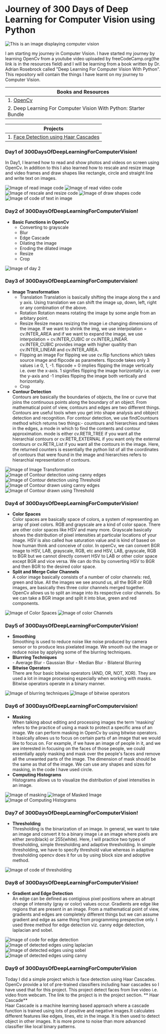# Journey of 300 Days of Deep Learning for Computer Vision using Python
![This is an image displaying computer vision](Photos/computervision.jpg)

I am starting my journey in Computer Vision. I have started my journey by learning OpenCv from a youtube video uploaded by freeCodeCamp.org(the link is in the resources field) and I will be learning from a book written by Dr. Adrian Rosebrock called "Deep Learning For Computer Vision With Python". This repository will contain the things I have learnt on my journey to Computer Vision.

|                              Books and Resources                                  |
|-----------------------------------------------------------------------------------|
|1. [OpenCv](https://youtu.be/oXlwWbU8l2o)                                          |
|2. Deep Learning For Computer Vision With Python: Starter Bundle                   |


|                              Projects                                             |
|-----------------------------------------------------------------------------------|
|1. [Face Detection using Haar Cascades](Projects/FaceDetectionWithHaarCascades)    |

### Day1 of 300DaysOfDeepLearningForComputerVision!
In Day1, I learned how to read and show photos and videos on screen using OpenCv. In addition to this I also learned how to rescale and resize image and video frames and draw shapes like rectangle, circle and straight line and write text on images.

![Image of read image code](Photos/day1/read.png)
![Image of read video code](Photos/day1/readVideo.png)
![Image of rescale and resize code](Photos/day1/rescale.png)
![Image of draw shapes code](Photos/day1/draw.png)
![Image of code of text in image](Photos/day1/writeImage.png)

### Day2 of 300DaysOfDeepLearningForComputerVision!
* **Basic Functions in OpenCv**
   - Converting to grayscale
   - Blur
   - Edge Cascade
   - Dilating the image
   - Eroding the dilated image
   - Resize
   - Crop

![Image of day 2](Photos/day2.png)

### Day3 of 300DaysOfDeepLearningForComputervision!
* **Image Transformation**
   - Translation
         Translation is basically shifting the image along the x and y axis. Using translation we can shift the image up, down, left, right or any combination of the above.
   - Rotation
         Rotation means rotating the image by some angle from an arbitary point.
   - Resize
         Resize means resizing the image i.e changing dimensions of the image. If we want to shrink the img, we use interpolation = cv.INTER_AREA and if we want to expand the image, we use
         interpolation = cv.INTER_CUBIC or cv.INTER_LINEAR. cv.INTER_CUBIC provides image with higher qualtity than cv.INTER_LINEAR and cv.INTER_AREA.
   - Flipping an image
         For flipping we use cv.flip functions which takes source image and flipcode as parameters. flipcode takes only 3 values i.e 0, 1, -1. flipcode = 0 implies flipping the image          vertically i.e. over the x-axis. 1 signifies flipping the image horizontally i.e. over the y-axis and -1 implies flipping the image both vertically and horizontally.
   - Crop
* **Contour Detection**<br/>
     Contours are basically the boundaries of objects, the line or curve that joins the continuous points along the boundary of an object. From mathematical point of view, contours and
     edges are two different things. Contours are useful tools when you get into shape analysis and obbject detection and recognition. For contour detection, we use findCountours method          which returns two things:- countours and hierarchies and takes in the edges, a mode in which to find the contents and contour approximation. mode is either cv.RETR_TREE if you want all      the hierarchial contours  or cv.RETR_EXTERNAL if you want only the external contours or cv.RETR_List if you want all the contours in the image. Here, the returned counters is           essentially the python list of all the coordinates of contours that were found in the image and hierarchies refers to hierarchial representation of contours. 

![Image of Image Transformation](Photos/day3/transformation.png)
![Image of Contour detection using canny edges](Photos/day3/ContourCanny.png)
![Image of Contour detection using Threshold](Photos/day3/ContourThresh.png)
![Image of Contour drawn using canny edges](Photos/day3/ContoursDrawnUsingCanny.png)
![Image of Contour drawn using Threshold](Photos/day3/ContoursDrawnUsingThreshold.png)

### Day4 of 300DaysOfDeepLearningForComputerVision!
* **Color Spaces**<br/>
      Color spaces are basically space of colors, a system of representing an array of pixel colors. RGB and grayscale are a kind of color space. There are other color spaces like HSV             and many more. Grayscale basically shows the distribution of pixel intensities at particular locations of your image. HSV is also called hue saturation value and is kind of based            on how human think and conceive of color. In openCv, we can convert BGR image to HSV, LAB, grayscale, RGB, etc and HSV, LAB, grayscale, RGB to BGR but we cannot directly convert             HSV to LAB or other color space except BGR and vice versa. We can do this by converting HSV to BGR and then BGR to the desired color space.
* **Split and Merge Color Channels** <br/>
      A color image basically consists of a number of color channels: red, green and blue. All the images we see around us, all the BGR or RGB images, are basically thes three color       channels merged together. OpenCv allows us to split an image into its respective color channels. So we can take a BGR image and split it into blue, green and red components.

![Image of Color Spaces](Photos/day4/colorSpace.png)
![Image of color Channels](Photos/day4/colorChannels.png)

### Day5 of 300DaysOfDeepLearningForComputerVision!
* **Smoothing**<br/>
       Smoothing is used to reduce noise like noise produced by camera sensor or to produce less pixelated image. We smooth out the image or reduce noise by applying some of the blurring           techniques.  
* **Blurrring Techniques**<br/>
       - Average Blur
       - Gaussian Blur
       - Median Blur
       - Bilateral Blurring
* **Bitwise Operators**<br/>
       There are four basic bitwise operators (AND, OR, NOT, XOR). They are used a lot in image processing especially when working with masks. Bitwise operators operate in a binary manner.

![Image of blurring techniques](Photos/day5/blurring.png)
![Image of bitwise operators](Photos/day5/bitwise.png) 

### Day6 of 300DaysOfDeepLearningForComputervision!
* **Masking**<br/>
         When talking about editing and processing images the term 'masking' refers to the practice of using a mask to protect a specific area of an image. We can perform masking in OpenCv           by using bitwise operators. It basically allows us to focus on certain parts of an image that we would like to focus on. For example, if we have an image of people in it, and we             are interested in focusing on the faces of those people, we could essentially apply masking and mask over the people's faces and remove all the unwanted parts of the image. The              dimension of mask should be the same as that of the image. We can use any shapes and sizes for masking, in the code I have used circle.
* **Computing Histograms**<br/>
         Histograms allows us to visualize the distribution of pixel intensities in an image. 

![Image of masking](Photos/day6/masking.png)
![Image of Masked Image](Photos/day6/masked_image.png)
![Image of Computing Histograms](Photos/day6/histogram1.png)

### Day7 of 300DaysOfDeepLearningForComputerVision!
* **Thresholding**<br/>
        Thresholding is the binarization of an image. In general, we want to take an image and convert it to a binary image i.e an image where pixels are either zero(black) or 255(white).           Here, I will practice two types of thresholding, simple thresholding and adaptive thresholding. In simple thresholding, we have to specify threshold value  whereas in adaptive               thresholding opencv does it for us by using block size and adoptive method.

![Image of code of thresholding](Photos/day7/thresholding.png) 

### Day8 of 300DaysOfDeepLearningForComputerVision!
* **Gradient and Edge Detection**<br/>
         An edge can be defined as contigious pixel positions where an abrupt change of intensity (gray or color) values occur. Gradients are edge like regions that are present in an image.          From a mathematical point of view, gradients and edges are completely different things but we can assume gradient and edge as same thing from programming prespective only. I used            three method for edge detection viz. canny edge detection, laplacian and sobel.

![Image of code for edge detection](Photos/day8/edge_detection_code.png)
![Image of detected edges using laplacian](Photos/day8/laplacian.png)
![Image of detected edges using sobel](Photos/day8/sobel.png)
![Image of detected edges using canny](Photos/day8/canny.png)

### Day9 of 300DaysOfDeepLearningForComputerVision
Today I did a simple project which is face detection using Haar Cascades. OpenCv provide a lot of pre-trained classifiers including haar cascades so I have used that for this project. This project detect faces from live video i.e. video from webcam. The link to the project is in the project section.
** Haar Cascade**<br/>
          Haar Cascade is a machine learning based approach where a cascade function is trained using lots of positive and negative images.It calculates different features like edges, lines, etc in the image. It is then used to detect object in other images. It is more prone to noise than more advanced classifier like local binary patterns.




